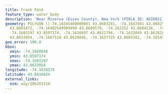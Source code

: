 ```yaml
---
title: Frank Pond
feature_type: water_body
description: 'Near Minerva (Essex County), New York (PIRLA ID: ADIR021)'
geometry: POLYGON ((-74.16545480000001 43.8603281, -74.1647401 43.8602518, -74.16426370000001
  43.8603472, -74.16402549999999 43.8609579, -74.162252 43.8604236, -74.1614579 43.8604999,
  -74.1603197 43.8597174, -74.1616697 43.8621794, -74.1632049 43.8628283, -74.16680479999999
  43.8633054, -74.1667518 43.8629046, -74.1657725 43.8605381, -74.16545480000001 43.8603281))
geo_error: 100.0
bbox:
  xmin: -74.1668048
  ymin: 43.8597174
  xmax: -74.1603197
  ymax: 43.8633054
longitude: -74.1639379
latitude: 43.8616824
external_links:
  osm: way/206203210
---
```

